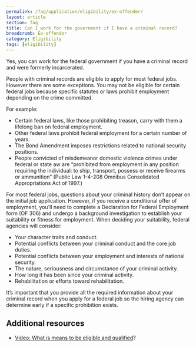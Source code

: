 ```yaml
---
permalink: /faq/application/eligibility/ex-offender/
layout: article
section: faq
title: Can I work for the government if I have a criminal record?
breadcrumb: Ex-offender
category: Eligibility
tags: [eligibility]
---
```


Yes, you can work for the federal government if you have a criminal record and were formerly incarcerated. 

People with criminal records are eligible to apply for most federal jobs. However there are some exceptions. You may not be eligible for certain federal jobs because specific statutes or laws prohibit employment depending on the crime committed.    

For example:

* Certain federal laws, like those prohibiting treason, carry with them a lifelong ban on federal employment.
* Other federal laws prohibit federal employment for a certain number of years.
* The Bond Amendment imposes restrictions related to national security positions.
* People convicted of misdemeanor domestic violence crimes under federal or state aw are “prohibited from employment in any position requiring the individual: to ship, transport, possess or receive firearms or ammunition” (Public Law 1-4-208 Omnibus Consolidated Appropriations Act of 1997.)

For most federal jobs, questions about your criminal history don’t appear on the initial job application. However, if you receive a conditional offer of employment, you’ll need to complete a Declaration for Federal Employment form (OF 306) and undergo a background investigation to establish your suitability or fitness for employment. When deciding your suitability, federal agencies will consider:

* Your character traits and conduct.
* Potential conflicts between your criminal conduct and the core job duties.
* Potential conflicts between your employment and interests of national security.
* The nature, seriousness and circumstance of your criminal activity.
* How long it has been since your criminal activity.
* Rehabilitation or efforts toward rehabilitation.

It’s important that you provide all the required information about your criminal record when you apply for a federal job so the hiring agency can determine early if a specific prohibition exists.

## Additional resources
* [Video: What is means to be eligible and qualified](https://www.youtube.com/watch?v=Nu0cgjU8zfo&list=PLuzWeT0b0ErDp0OOJ1kmBIPTppAWSx8mm)?



